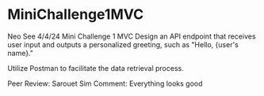 # MiniChallenge1MVC
Neo See
4/4/24
Mini Challenge 1 MVC
Design an API endpoint that receives user input and outputs a personalized greeting, such as "Hello, {user's name}." 

Utilize Postman to facilitate the data retrieval process.

Peer Review: Sarouet Sim
Comment: Everything looks good
